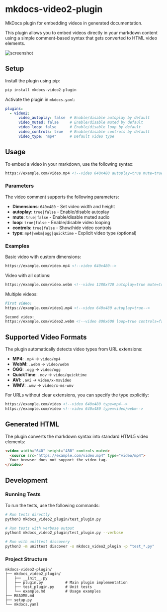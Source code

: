 # mkdocs-video2-plugin

MkDocs plugin for embedding videos in generated documentation.

This plugin allows you to embed videos directly in your markdown content using a simple comment-based syntax that gets converted to HTML video elements.

![screenshot](https://github.com/mihaigalos/mkdocs-video2-plugin/raw/main/screenshots/mkdocs-video2-plugin.png)

## Setup

Install the plugin using pip:

```bash
pip install mkdocs-video2-plugin
```

Activate the plugin in `mkdocs.yaml`:

```yaml
plugins:
  - video2:
      video_autoplay: false  # Enable/disable autoplay by default
      video_muted: false     # Enable/disable muted by default
      video_loop: false      # Enable/disable loop by default
      video_controls: true   # Enable/disable controls by default
      video_type: "mp4"      # Default video type
```

## Usage

To embed a video in your markdown, use the following syntax:

```markdown
https://example.com/video.mp4 <!--video 640x480 autoplay=true mute=true loop=false controls=true-->
```

### Parameters

The video comment supports the following parameters:

- **Dimensions**: `640x480` - Set video width and height
- **autoplay**: `true|false` - Enable/disable autoplay
- **mute**: `true|false` - Enable/disable muted audio
- **loop**: `true|false` - Enable/disable video looping
- **controls**: `true|false` - Show/hide video controls
- **type**: `mp4|webm|ogg|quicktime` - Explicit video type (optional)

### Examples

Basic video with custom dimensions:
```markdown
https://example.com/video.mp4 <!--video 640x480-->
```

Video with all options:
```markdown
https://example.com/video.webm <!--video 1280x720 autoplay=true mute=true loop=true controls=true type=video/webm-->
```

Multiple videos:
```markdown
First video:
https://example.com/video1.mp4 <!--video 640x480 autoplay=true-->

Second video:
https://example.com/video2.webm <!--video 800x600 loop=true controls=false-->
```

## Supported Video Formats

The plugin automatically detects video types from URL extensions:

- **MP4**: `.mp4` → `video/mp4`
- **WebM**: `.webm` → `video/webm`
- **OGG**: `.ogg` → `video/ogg`
- **QuickTime**: `.mov` → `video/quicktime`
- **AVI**: `.avi` → `video/x-msvideo`
- **WMV**: `.wmv` → `video/x-ms-wmv`

For URLs without clear extensions, you can specify the type explicitly:

```markdown
https://example.com/video <!--video 640x480 type=mp4-->
https://example.com/video <!--video 640x480 type=video/webm-->
```

## Generated HTML

The plugin converts the markdown syntax into standard HTML5 video elements:

```html
<video width="640" height="480" controls muted>
  <source src="https://example.com/video.mp4" type="video/mp4">
  Your browser does not support the video tag.
</video>
```

## Development

### Running Tests

To run the tests, use the following commands:

```bash
# Run tests directly
python3 mkdocs_video2_plugin/test_plugin.py

# Run tests with verbose output
python3 mkdocs_video2_plugin/test_plugin.py --verbose

# Run with unittest discovery
python3 -m unittest discover -s mkdocs_video2_plugin -p "test_*.py"
```

### Project Structure

```
mkdocs-video2-plugin/
├── mkdocs_video2_plugin/
│   ├── __init__.py
│   ├── plugin.py          # Main plugin implementation
│   ├── test_plugin.py     # Unit tests
│   └── example.md         # Usage examples
├── README.md
├── setup.py
└── mkdocs.yaml
```
